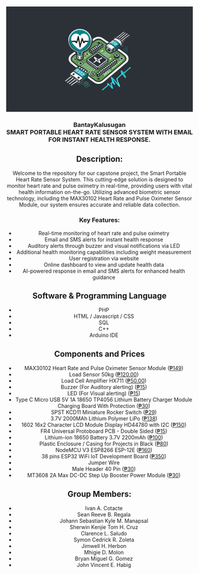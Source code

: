 <p align="center">
  <a href="" rel="noopener">
 <img src="./HealthMonitorSystem.jpg" alt="Project cover"></a>
</p>
<h3 align="center">BantayKalusugan <br> SMART PORTABLE HEART RATE SENSOR SYSTEM WITH EMAIL FOR INSTANT HEALTH RESPONSE. </h3>

<div align="center">

## Description:
Welcome to the repository for our capstone project, the Smart Portable Heart Rate Sensor System. This cutting-edge solution is designed to monitor heart rate and pulse oximetry in real-time, providing users with vital health information on-the-go. Utilizing advanced biometric sensor technology, including the MAX30102 Heart Rate and Pulse Oximeter Sensor Module, our system ensures accurate and reliable data collection.

### Key Features:
- Real-time monitoring of heart rate and pulse oximetry
- Email and SMS alerts for instant health response
- Auditory alerts through buzzer and visual notifications via LED
- Additional health monitoring capabilities including weight measurement
- User registration via website
- Online dashboard to view and update health data
- AI-powered response in email and SMS alerts for enhanced health guidance

## Software & Programming Language
- PHP
- HTML / Javascript / CSS
- SQL
- C++
- Arduino IDE

## Components and Prices
* MAX30102 Heart Rate and Pulse Oximeter Sensor Module ([₱149](https://www.makerlab-electronics.com/products/max30102-heart-rate-and-pulse-oximeter-sensor-module-black))
* Load Sensor 50kg ([₱120.00](https://www.makerlab-electronics.com/products/load-sensor-50kg))
* Load Cell Amplifier HX711 ([₱50.00](https://makerlab-electronics.com/products/load-cell-amplifier-hx711))
* Buzzer (For Auditory alerting) ([₱15](#))
* LED (For Visual alerting) ([₱15](#))
* Type C Micro USB 5V 1A 18650 TP4056 Lithium Battery Charger Module Charging Board With Protection ([₱30](https://www.makerlab-electronics.com/products/type-c-micro-usb-5v-1a-18650-tp4056-lithium-battery-charger-module-charging-board-with-protection))
* SPST KCD11 Miniature Rocker Switch ([₱29](https://www.makerlab-electronics.com/products/spst-kcd11-miniature-rocker-switch-5pcs))
* 3.7V 2000MAh Lithium Polymer LiPo ([₱138](https://www.lazada.com.ph/products/i4264911900-s23852767060.html?urlFlag=true&mp=1&tradePath=omItm&tradeOrderId=865368657384047&tradeOrderLineId=865368657484047&spm=spm%3Da2o42.order_details.item_title.1))
* 1602 16x2 Character LCD Module Display HD44780 with I2C ([₱150](https://www.makerlab-electronics.com/products/16x2-lcd-display-i2c-white-on-blue))
* FR4 Universal Protoboard PCB - Double Sided ([₱15](https://www.makerlab-electronics.com/products/fr4-universal-protoboard-pcb-double-sided))
* Lithium-ion 18650 Battery 3.7V 2200mAh  ([₱100](https://www.makerlab-electronics.com/products/pkcell-lithium-ion-18650-21700-battery-3-7v-true-rated-18650-2200mah-3000mah-3350mah-4500mah-rechargeable-battery-for-power-bank-flashlight-mini-fan))
* Plastic Enclosure / Casing for Projects in Black ([₱80](https://www.lazada.com.ph/products/i1380034596-s5101438068.html?urlFlag=true&mp=1&tradePath=omItm&tradeOrderId=861713495484047&tradeOrderLineId=861713495584047&spm=spm%3Da2o42.order_details.item_title.1))
* NodeMCU V3 ESP8266 ESP-12E ([₱160](https://www.makerlab-electronics.com/products/nodemcu-v3-esp8266-esp-12e))
* 38 pins ESP32 WiFi IoT Development Board ([₱350](https://www.makerlab-electronics.com/products/30-pins-and-38-pins-esp32-wifi-iot-development-board))
* Jumper Wire
* Male Header 40 Pin ([₱30](https://www.makerlab-electronics.com/products/hirel-female-male-header-40-pin-machined-pin))
* MT3608 2A Max DC-DC Step Up Booster Power Module ([₱30](https://www.makerlab-electronics.com/products/mt3608-2a-max-dc-dc-step-up-booster-power-module))

## Group Members:
- Ivan A. Cotacte
- Sean Reeve B. Regala
- Johann Sebastian Kyle M. Manapsal
- Sherwin Kenjie Tom H. Cruz
- Clarence L. Saludo
- Symon Cedrick R. Zoleta
- Jimwell H. Herbon
- Mhigie D. Molon
- Bryan Miguel G. Gomez
- John Vincent E. Habig
